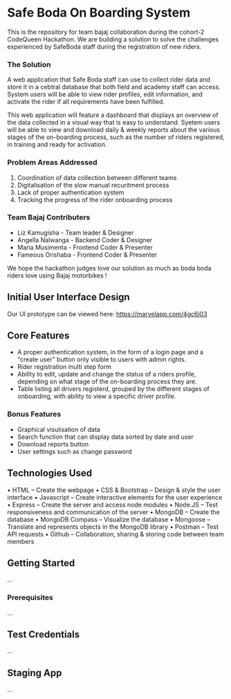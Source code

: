 # Safe Boda On Boarding System
This is the repository for team bajaj collaboration during the cohort-2 CodeQueen Hackathon.
We are building a solution to solve the challenges experienced by SafeBoda staff during the registration of new riders.

### The Solution
A web application that Safe Boda staff can use to collect rider data and store it in a cebtral database that both field and academy staff can access. System users will be able to view rider profiles, edit information, and activate the rider if all requirements have been fulfilled.

This web application will feature a dashboard that displays an overview of the data collected in a visual way that is easy to understand. Syetem users will be able to view and download daily & weekly reports about the various stages of the on-boarding process, such as the number of riders registered, in training and ready for activation.

### Problem Areas Addressed
1) Coordination of data collection between different teams
2) Digitalisation of the slow manual recuritment process
3) Lack of proper authentication system
4) Tracking the progress of the rider onboarding process

### Team Bajaj Contributers
* Liz Kamugisha - Team leader & Designer
* Angella Nalwanga - Backend Coder & Designer
* Maria  Musimenta - Frontend Coder & Presenter
* Fameous Orishaba - Frontend Coder & Presenter

We hope the hackathon judges love our solution as much as boda boda riders love using Bajaj motorbikes !

## Initial User Interface Design
Our UI prototype can be viewed here:
https://marvelapp.com/4gc6i03

## Core Features
* A proper authentication system, in the form of a login page and a “create user” button only visible to users with admin rights.
* Rider registration multi step form 
* Ability to edit, update and change the status of a riders profile, depending on what stage of the on-boarding process they are.
* Table listing all drivers registerd, grouped by the different stages of onboarding, with ability to view a specific driver profile.

### Bonus Features
* Graphical visulisation of data
* Search function that can display data sorted by date and user
* Download reports button
* User settings such as change password

## Technologies Used
•	HTML – Create the webpage
•	CSS & Bootstrap – Design & style the user interface
•	Javascript – Create interactive elements for the user experience
•	Express – Create the server and access node modules
•	Node.JS – Test responsiveness and communication of the server
•	MongoDB – Create the database
•	MongoDB Compass – Visualize the database
•	Mongoose – Translate and represents objects in the MongoDB library 
•	Postman – Test API requests
•	Github – Collaboration, sharing & storing code between team members

## Getting Started
...

### Prerequisites
...

## Test Credentials
...

## Staging App
...



